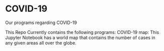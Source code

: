 # COVID-19
Our programs regarding COVID-19

This Repo Currently contains the following programs:
COVID-19 map: This Jupyter Notebook has a world map that contains the number of cases in any given areas all over the globe.
